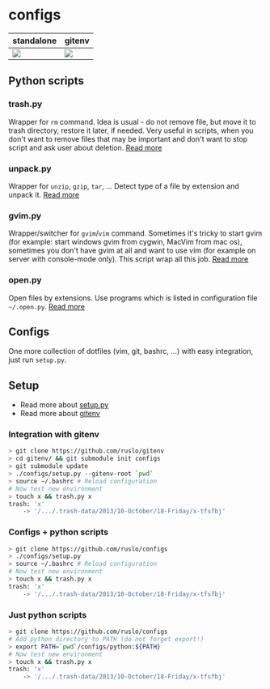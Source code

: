 # configs
| standalone  | gitenv |
|-------------|--------|
| [![][link_build_configs_master]][link_build_configs_branches] | [![][link_build_gitenv_master]][link_build_gitenv_branches] |

[link_build_configs_master]: https://travis-ci.org/ruslo/configs.png?branch=master
[link_build_configs_branches]: https://travis-ci.org/ruslo/configs/branches
[link_build_gitenv_master]: https://travis-ci.org/ruslo/gitenv.png?branch=master
[link_build_gitenv_branches]: https://travis-ci.org/ruslo/gitenv/branches

## Python scripts

### trash.py
Wrapper for `rm` command. Idea is usual - do not remove file, but move it to trash directory, restore it later, if needed.
Very useful in scripts, when you don't want to remove files that may be important and don't want to stop
script and ask user about deletion. [Read more](https://github.com/ruslo/configs/wiki/trash.py-usage)

### unpack.py
Wrapper for `unzip`, `gzip`, `tar`, ... Detect type of a file by extension and unpack it.
[Read more](https://github.com/ruslo/configs/wiki/unpack.py-usage)

### gvim.py
Wrapper/switcher for `gvim`/`vim` command. Sometimes it's tricky to start gvim (for example:
start windows gvim from cygwin, MacVim from mac os), sometimes you don't have gvim at all and want to use vim
(for example on server with console-mode only). This script wrap all this job.
[Read more](https://github.com/ruslo/configs/wiki/gvim.py-usage)

### open.py
Open files by extensions. Use programs which is listed in configuration file `~/.open.py`.
[Read more](https://github.com/ruslo/configs/wiki/open.py-usage)

## Configs
One more collection of dotfiles (vim, git, bashrc, ...) with easy integration, just run `setup.py`.

## Setup
* Read more about [setup.py](https://github.com/ruslo/configs/wiki/setup.py-usage)
* Read more about [gitenv](https://github.com/ruslo/gitenv)

### Integration with gitenv
```bash
> git clone https://github.com/ruslo/gitenv
> cd gitenv/ && git submodule init configs
> git submodule update
> ./configs/setup.py --gitenv-root `pwd`
> source ~/.bashrc # Reload configuration
# Now test new environment
> touch x && trash.py x
trash: 'x'
    -> '/.../.trash-data/2013/10-October/18-Friday/x-tfsfbj'
```

### Configs + python scripts
```bash
> git clone https://github.com/ruslo/configs
> ./configs/setup.py
> source ~/.bashrc # Reload configuration
# Now test new environment
> touch x && trash.py x
trash: 'x'
    -> '/.../.trash-data/2013/10-October/18-Friday/x-tfsfbj'
```

### Just python scripts
```bash
> git clone https://github.com/ruslo/configs
# Add python directory to PATH (do not forget export!)
> export PATH=`pwd`/configs/python:${PATH}
# Now test new environment
> touch x && trash.py x
trash: 'x'
    -> '/.../.trash-data/2013/10-October/18-Friday/x-tfsfbj'
```
